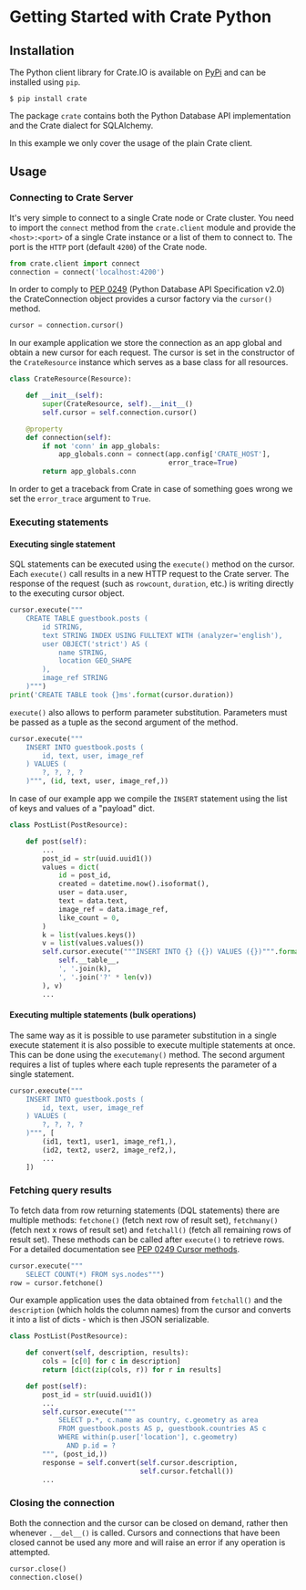 # Getting Started with Crate Python

## Installation

The Python client library for Crate.IO is available on [PyPi](https://pypi.python.org/pypi/crate) and can be installed using `pip`.

```console
$ pip install crate
```

The package `crate` contains both the Python Database API implementation and the Crate dialect for SQLAlchemy.

In this example we only cover the usage of the plain Crate client.

## Usage

### Connecting to Crate Server

It's very simple to connect to a single Crate node or Crate cluster. You need to import the `connect` method from the `crate.client` module and provide the `<host>:<port>` of a single Crate instance or a list of them to connect to. The port is the `HTTP` port (default `4200`) of the Crate node.

```python
from crate.client import connect
connection = connect('localhost:4200')
```

In order to comply to [PEP 0249](https://www.python.org/dev/peps/pep-0249/) (Python Database API Specification v2.0) the CrateConnection object provides a cursor factory via the `cursor()` method.

```python
cursor = connection.cursor()
```

In our example application we store the connection as an app global and obtain a new cursor for each request. The cursor is set in the constructor of the `CrateResource` instance which serves as a base class for all resources.

```python
class CrateResource(Resource):

    def __init__(self):
        super(CrateResource, self).__init__()
        self.cursor = self.connection.cursor()

    @property
    def connection(self):
        if not 'conn' in app_globals:
            app_globals.conn = connect(app.config['CRATE_HOST'],
                                       error_trace=True)
        return app_globals.conn
```

In order to get a traceback from Crate in case of something goes wrong we set the `error_trace` argument to `True`.

### Executing statements

#### Executing single statement

SQL statements can be executed using the `execute()` method on the cursor. Each `execute()` call results in a new HTTP request to the Crate server. The response of the request (such as `rowcount`, `duration`, etc.) is writing directly to the executing cursor object.

```python
cursor.execute("""
	CREATE TABLE guestbook.posts (
		id STRING,
		text STRING INDEX USING FULLTEXT WITH (analyzer='english'),
		user OBJECT('strict') AS (
			name STRING,
			location GEO_SHAPE
		),
		image_ref STRING
	)""")
print('CREATE TABLE took {}ms'.format(cursor.duration))
```

`execute()` also allows to perform parameter substitution. Parameters must be passed as a tuple as the second argument of the method.

```python
cursor.execute("""
	INSERT INTO guestbook.posts (
		id, text, user, image_ref
	) VALUES (
		?, ?, ?, ?
	)""", (id, text, user, image_ref,))
```

In case of our example app we compile the `INSERT` statement using the list of keys and values of a "payload" dict.

```python
class PostList(PostResource):

    def post(self):
        ...
        post_id = str(uuid.uuid1())
        values = dict(
            id = post_id,
            created = datetime.now().isoformat(),
            user = data.user,
            text = data.text,
            image_ref = data.image_ref,
            like_count = 0,
        )
        k = list(values.keys())
        v = list(values.values())
        self.cursor.execute("""INSERT INTO {} ({}) VALUES ({})""".format(
            self.__table__,
            ', '.join(k),
            ', '.join('?' * len(v))
        ), v)
        ...
```

#### Executing multiple statements (bulk operations)

The same way as it is possible to use parameter substitution in a single execute statement it is also possible to execute multiple statements at once. This can be done using the `executemany()` method. The second argument requires a list of tuples where each tuple represents the parameter of a single statement.

```python
cursor.execute("""
	INSERT INTO guestbook.posts (
		id, text, user, image_ref
	) VALUES (
		?, ?, ?, ?
	)""", [
		(id1, text1, user1, image_ref1,),
		(id2, text2, user2, image_ref2,),
		...
	])
```

### Fetching query results

To fetch data from row returning statements (DQL statements) there are multiple methods: `fetchone()` (fetch next row of result set), `fetchmany()` (fetch next x rows of result set) and `fetchall()` (fetch all remaining rows of result set). These methods can be called after `execute()` to retrieve rows. For a detailed documentation see [PEP 0249 Cursor methods](https://www.python.org/dev/peps/pep-0249/#cursor-methods).

```python
cursor.execute("""
	SELECT COUNT(*) FROM sys.nodes""")
row = cursor.fetchone()
```

Our example application uses the data obtained from `fetchall()` and the `description` (which holds the column names) from the cursor and converts it into a list of dicts - which is then JSON serializable.

```python
class PostList(PostResource):

    def convert(self, description, results):
        cols = [c[0] for c in description]
        return [dict(zip(cols, r)) for r in results]

    def post(self):
        post_id = str(uuid.uuid1())
        ...
        self.cursor.execute("""
            SELECT p.*, c.name as country, c.geometry as area
            FROM guestbook.posts AS p, guestbook.countries AS c
            WHERE within(p.user['location'], c.geometry)
              AND p.id = ?
        """, (post_id,))
        response = self.convert(self.cursor.description,
                                self.cursor.fetchall())
        ...
```

### Closing the connection

Both the connection and the cursor can be closed on demand, rather then whenever `.__del__()` is called. Cursors and connections that have been closed cannot be used any more and will raise an error if any operation is attempted.

```python
cursor.close()
connection.close()
```
